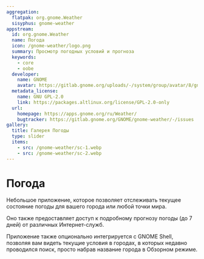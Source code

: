 ```yaml
---
aggregation:
  flatpak: org.gnome.Weather
  sisyphus: gnome-weather
appstream:
  id: org.gnome.Weather
  name: Погода
  icon: /gnome-weather/logo.png
  summary: Просмотр погодных условий и прогноза
  keywords:
    - core
    - oobe
  developer:
    name: GNOME
    avatar: https://gitlab.gnome.org/uploads/-/system/group/avatar/8/gnomelogo.png?width=48
  metadata_license:
    name: GNU GPL-2.0
    link: https://packages.altlinux.org/license/GPL-2.0-only
  url:
    homepage: https://apps.gnome.org/ru/Weather/
    bugtracker: https://gitlab.gnome.org/GNOME/gnome-weather/-/issues
gallery:
  title: Галерея Погоды
  type: slider
  items:
    - src: /gnome-weather/sc-1.webp
    - src: /gnome-weather/sc-2.webp
---
```


# Погода

Небольшое приложение, которое позволяет отслеживать текущее состояние погоды для вашего города или любой точки мира.

Оно также предоставляет доступ к подробному прогнозу погоды (до 7 дней) от различных Интернет-служб.

Приложение также опционально интегрируется с GNOME Shell, позволяя вам видеть текущие условия в городах, в которых недавно проводился поиск, просто набрав название города в Обзорном режиме.

<AGWGallery />

<!--@include: @apps/_parts/install/content-repo.md-->
<!--@include: @apps/_parts/install/content-flatpak.md-->
